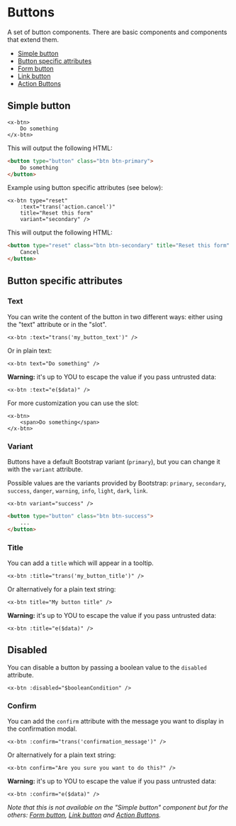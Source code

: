 
Buttons
=======

A set of button components. There are basic components and components that extend them.

- [Simple button](#simple-button)
- [Button specific attributes](#button-specific-attributes)
- [Form button](./form-button.md)
- [Link button](./link-button.md)
- [Action Buttons](./action-buttons.md)

Simple button
-------------

```blade
<x-btn>
    Do something
</x-btn>
```

This will output the following HTML:

```html
<button type="button" class="btn btn-primary">
    Do something
</button>
```

Example using button specific attributes (see below):

```blade
<x-btn type="reset"
    :text="trans('action.cancel')"
    title="Reset this form"
    variant="secondary" />
```

This will output the following HTML:

```html
<button type="reset" class="btn btn-secondary" title="Reset this form" data-bs-toggle="tooltip">
    Cancel
</button>
```

Button specific attributes
--------------------------

### Text

You can write the content of the button in two different ways: either using the "text" attribute or in the "slot".

```blade
<x-btn :text="trans('my_button_text')" />
```

Or in plain text:

```blade
<x-btn text="Do something" />
```

**Warning:** it's up to YOU to escape the value if you pass untrusted data:

```blade
<x-btn :text="e($data)" />
```

For more customization you can use the slot:

```blade
<x-btn>
    <span>Do something</span>
</x-btn>
```

### Variant

Buttons have a default Bootstrap variant (`primary`), but you can change it with the `variant` attribute.

Possible values are the variants provided by Bootstrap: `primary`, `secondary`, `success`, `danger`, `warning`, `info`, `light`, `dark`, `link`.

```blade
<x-btn variant="success" />
```

```html
<button type="button" class="btn btn-success">
    ...
</button>
```

### Title

You can add a `title` which will appear in a tooltip.

```blade
<x-btn :title="trans('my_button_title')" />
```

Or alternatively for a plain text string:

```blade
<x-btn title="My button title" />
```

**Warning:** it's up to YOU to escape the value if you pass untrusted data:

```blade
<x-btn :title="e($data)" />
```

## Disabled

You can disable a button by passing a boolean value to the `disabled` attribute.

```blade
<x-btn :disabled="$booleanCondition" />
```

### Confirm

You can add the `confirm` attribute with the message you want to display in the confirmation modal.

```blade
<x-btn :confirm="trans('confirmation_message')" />
```

Or alternatively for a plain text string:

```blade
<x-btn confirm="Are you sure you want to do this?" />
```

**Warning:** it's up to YOU to escape the value if you pass untrusted data:

```blade
<x-btn :confirm="e($data)" />
```

*Note that this is not available on the "Simple button" component but for the others: [Form button](./form-button.md), [Link button](./link-button.md) and [Action Buttons](./action-buttons.md).*
